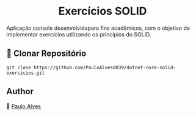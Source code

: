 <h1 align="center">Exercícios SOLID</h1>

Aplicação console desenvolvidapara fins acadêmicos, com o objetivo de implementar exercícios utilizando os princípios do SOLID.

## :floppy_disk: Clonar Repositório

`git clone https://github.com/PauloAlves8039/dotnet-core-solid-exercicios.git`

## Author
:boy: [Paulo Alves](https://github.com/PauloAlves8039)
